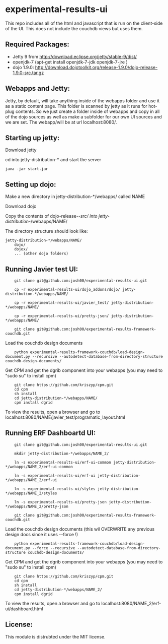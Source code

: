 experimental-results-ui
=======================

This repo includes all of the html and javascript that is run on the client-side of the UI. This does not include the couchdb views but uses them.


Required Packages:
-----------------

* Jetty 9 from http://download.eclipse.org/jetty/stable-9/dist/
* openjdk-7 (apt-get install openjdk-7-jdk openjdk-7-jre )
* dojo 1.9.0:  http://download.dojotoolkit.org/release-1.9.0/dojo-release-1.9.0-src.tar.gz


Webapps and Jetty:
-----------------

Jetty, by default, will take anything inside of the webapps folder and use it as a static content page.
This folder is scanned by jetty as it runs for hot-plug contents.
So we just create a folder inside of webapps and copy in all of the dojo sources as well as make a subfolder for our own UI sources and we are set.
The webapp/<folder>will be at url localhost:8080/<folder>.


Starting up jetty:
------------------

Download jetty
    
cd into jetty-distribution-* and start the server 

    java -jar start.jar
    
    
Setting up dojo:
----------------

Make a new directory in jetty-distribution-*/webapps/ called NAME

Download dojo

Copy the contents of dojo-release-*-src/ into jetty-distribution-*/webapps/NAME/

The directory structure should look like:

    jetty-distribution-*/webapps/NAME/
        dojo/
        dojox/
        ... (other dojo folders)

Running Javier test UI:
-----------------------

        git clone git@github.com:josh00/experimental-results-ui.git
        
        cp -r experimental-results-ui/dojo_addons/dojo/ jetty-distribution-*/webapps/NAME/
        
        cp -r experimental-results-ui/javier_test/ jetty-distribution-*/webapps/NAME/
        
        cp -r experimental-results-ui/pretty-json/ jetty-distribution-*/webapps/NAME/
        
        git clone git@github.com:josh00/experimental-results-framework-couchdb.git
        
Load the couchdb design documents
        
        python experimental-results-framework-couchdb/load-design-document.py --recursive --autodetect-database-from-directory-structure couchdb-design-documents/
        
Get CPM and get the dgrib component into your webapps (you may need to "sudo su" to install cpm)

        git clone https://github.com/kriszyp/cpm.git
        cd cpm
        sh install
        cd jetty-distribution-*/webapps/NAME/
        cpm install dgrid
        
To view the results, open a browser and go to localhost:8080/NAME/javier_test/programatic_layout.html


Running ERF Dashboartd UI:
-----------------------

        git clone git@github.com:josh00/experimental-results-ui.git
        
        mkdir jetty-distribution-*/webapps/NAME_2/
        
        ln -s experimental-results-ui/erf-ui-common jetty-distribution-*/webapps/NAME_2/erf-ui-common
        
        ln -s experimental-results-ui/erf-ui jetty-distribution-*/webapps/NAME_2/erf-ui
        
        ln -s experimental-results-ui/styles jetty-distribution-*/webapps/NAME_2/styles
        
        ln -s experimental-results-ui/pretty-json jetty-distribution-*/webapps/NAME_2/pretty-json
        
        git clone git@github.com:josh00/experimental-results-framework-couchdb.git
        
Load the couchdb design documents (this wil OVERWRITE any previous design docs since it uses --force !)
        
        python experimental-results-framework-couchdb/load-design-document.py --force --recursive --autodetect-database-from-directory-structure couchdb-design-documents/
        
Get CPM and get the dgrib component into your webapps (you may need to "sudo su" to install cpm)

        git clone https://github.com/kriszyp/cpm.git
        cd cpm
        sh install
        cd jetty-distribution-*/webapps/NAME_2/
        cpm install dgrid
        
To view the results, open a browser and go to localhost:8080/NAME_2/erf-ui/dashboard.html


License:
-------
This module is distrubted under the MIT license.
